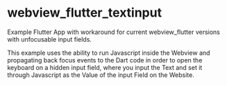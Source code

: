 # webview_flutter_textinput
Example Flutter App with workaround for current webview_flutter versions with unfocusable input fields.

This example uses the ability to run Javascript inside the Webview and propagating back focus events to the Dart code in order to open the keyboard on a hidden input field, where you input the Text and set it through Javascript as the Value of the input Field on the Website. 
